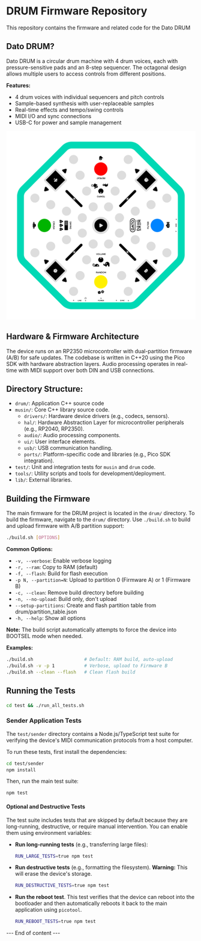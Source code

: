 # DRUM Firmware Repository

This repository contains the firmware and related code for the Dato DRUM

## Dato DRUM?

Dato DRUM is a circular drum machine with 4 drum voices, each with pressure-sensitive pads and an 8-step sequencer. The octagonal design allows multiple users to access controls from different positions.

**Features:**
- 4 drum voices with individual sequencers and pitch controls
- Sample-based synthesis with user-replaceable samples
- Real-time effects and tempo/swing controls
- MIDI I/O and sync connections
- USB-C for power and sample management

![Dato DRUM Faceplate](docs/dato-drum-faceplate-drawing.svg)

## Hardware & Firmware Architecture

The device runs on an RP2350 microcontroller with dual-partition firmware (A/B) for safe updates. The codebase is written in C++20 using the Pico SDK with hardware abstraction layers. Audio processing operates in real-time with MIDI support over both DIN and USB connections.

## Directory Structure:
- `drum/`: Application C++ source code
- `musin/`: Core C++ library source code.
  - `drivers/`: Hardware device drivers (e.g., codecs, sensors).
  - `hal/`: Hardware Abstraction Layer for microcontroller peripherals (e.g., RP2040, RP2350).
  - `audio/`: Audio processing components.
  - `ui/`: User interface elements.
  - `usb/`: USB communication handling.
  - `ports/`: Platform-specific code and libraries (e.g., Pico SDK integration).
- `test/`: Unit and integration tests for `musin` and `drum` code.
- `tools/`: Utility scripts and tools for development/deployment.
- `lib/`: External libraries. 

## Building the Firmware

The main firmware for the DRUM project is located in the `drum/` directory. To build the firmware, navigate to the `drum/` directory.
Use `./build.sh` to build and upload firmware with A/B partition support:

```bash
./build.sh [OPTIONS]
```

**Common Options:**
- `-v, --verbose`: Enable verbose logging
- `-r, --ram`: Copy to RAM (default) 
- `-f, --flash`: Build for flash execution
- `-p N, --partition=N`: Upload to partition 0 (Firmware A) or 1 (Firmware B)
- `-c, --clean`: Remove build directory before building
- `-n, --no-upload`: Build only, don't upload
- `--setup-partitions`: Create and flash partition table from drum/partition_table.json
- `-h, --help`: Show all options

**Note:** The build script automatically attempts to force the device into BOOTSEL mode when needed.

**Examples:**
```bash
./build.sh                   # Default: RAM build, auto-upload
./build.sh -v -p 1           # Verbose, upload to Firmware B
./build.sh --clean --flash   # Clean flash build
```

## Running the Tests

```bash
cd test && ./run_all_tests.sh
```

### Sender Application Tests

The `test/sender` directory contains a Node.js/TypeScript test suite for verifying the device's MIDI communication protocols from a host computer.

To run these tests, first install the dependencies:

```bash
cd test/sender
npm install
```

Then, run the main test suite:

```bash
npm test
```

#### Optional and Destructive Tests

The test suite includes tests that are skipped by default because they are long-running, destructive, or require manual intervention. You can enable them using environment variables:

-   **Run long-running tests** (e.g., transferring large files):
    ```bash
    RUN_LARGE_TESTS=true npm test
    ```

-   **Run destructive tests** (e.g., formatting the filesystem). **Warning:** This will erase the device's storage.
    ```bash
    RUN_DESTRUCTIVE_TESTS=true npm test
    ```

-   **Run the reboot test**. This test verifies that the device can reboot into the bootloader and then automatically reboots it back to the main application using `picotool`.
    ```bash
    RUN_REBOOT_TESTS=true npm test
    ```
--- End of content ---
